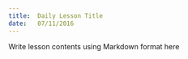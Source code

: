 ```yaml
---
title:  Daily Lesson Title
date:   07/11/2016
---
```


Write lesson contents using Markdown format here